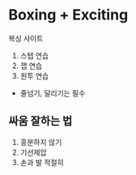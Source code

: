 # Boxing + Exciting

복싱 사이트

1. 스텝 연습
1. 잽 연습
1. 원투 연습

- 줄넘기, 달리기는 필수

## 싸움 잘하는 법

1. 흥분하지 않기
1. 기선제압
1. 손과 발 적절히
